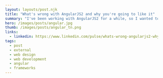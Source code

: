 ```yaml
---
layout: layouts/post.njk
title: "What's wrong with AngularJS2 and why you're going to like it"
summary: "I've been working with AngularJS2 for a while, so I wanted to give some thoughts to those who are thinking or planning to update or upgrade their apps to this new version. I'll discuss what's new, what's very different, what works and what is going to be a challenge."
hero: /images/posts/angular.jpg
thumb: /images/posts/angular_tn.png
links:
  - linkedin: https://www.linkedin.com/pulse/whats-wrong-angularjs2-why-youre-still-going-like-ray-villalobos
tags:
  - post
  - external
  - web design
  - web development
  - angular
  - frameworks
---
```

